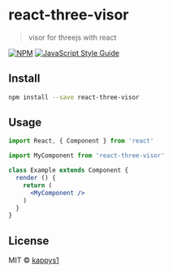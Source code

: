 # react-three-visor

> visor for threejs with react

[![NPM](https://img.shields.io/npm/v/react-three-visor.svg)](https://www.npmjs.com/package/react-three-visor) [![JavaScript Style Guide](https://img.shields.io/badge/code_style-standard-brightgreen.svg)](https://standardjs.com)

## Install

```bash
npm install --save react-three-visor
```

## Usage

```jsx
import React, { Component } from 'react'

import MyComponent from 'react-three-visor'

class Example extends Component {
  render () {
    return (
      <MyComponent />
    )
  }
}
```

## License

MIT © [kappys1](https://github.com/kappys1)
